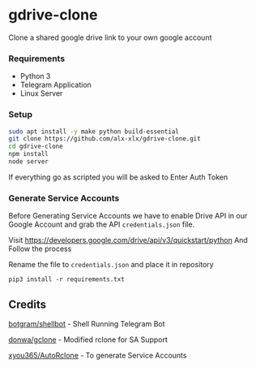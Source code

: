 # gdrive-clone
 Clone a shared google drive link to your own google account

### Requirements
- Python 3
- Telegram Application
- Linux Server

### Setup

```sh
sudo apt install -y make python build-essential
git clone https://github.com/alx-xlx/gdrive-clone.git
cd gdrive-clone
npm install
node server
```

If everything go as scripted you will be asked to Enter Auth Token

### Generate Service Accounts

Before Generating Service Accounts we have to enable Drive API in our Google Account and grab the API `credentials.json` file.

Visit https://developers.google.com/drive/api/v3/quickstart/python
And Follow the process

Rename the file to `credentials.json` and place it in repository 

`pip3 install -r requirements.txt`


## Credits

[botgram/shellbot](https://github.com/botgram/shell-bot) - Shell Running Telegram Bot

[donwa/gclone](https://github.com/donwa/gclone) - Modified rclone for SA Support

[xyou365/AutoRclone](https://github.com/xyou365/AutoRclone) - To generate Service Accounts